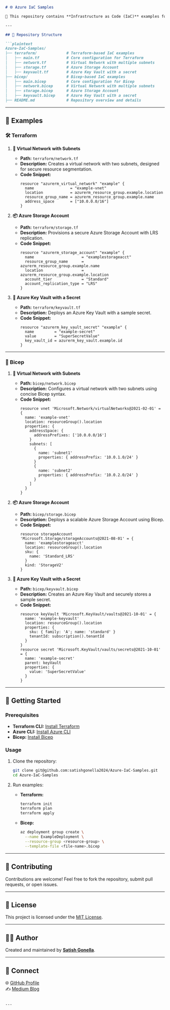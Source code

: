 ```markdown
# 🌐 Azure IaC Samples

🚀 This repository contains **Infrastructure as Code (IaC)** examples for provisioning and managing Azure resources using **Terraform** and **Bicep**. Whether you're building for Azure-native or multi-cloud environments, these samples will help you get started.

---

## 📂 Repository Structure

```plaintext
Azure-IaC-Samples/
├── terraform/             # Terraform-based IaC examples
│   ├── main.tf            # Core configuration for Terraform
│   ├── network.tf         # Virtual Network with multiple subnets
│   ├── storage.tf         # Azure Storage Account
│   ├── keyvault.tf        # Azure Key Vault with a secret
├── bicep/                 # Bicep-based IaC examples
│   ├── main.bicep         # Core configuration for Bicep
│   ├── network.bicep      # Virtual Network with multiple subnets
│   ├── storage.bicep      # Azure Storage Account
│   ├── keyvault.bicep     # Azure Key Vault with a secret
├── README.md              # Repository overview and details
```

---

## 🌟 Examples

### 🛠️ Terraform

1. **📡 Virtual Network with Subnets**
   - **Path:** `terraform/network.tf`
   - **Description:** Creates a virtual network with two subnets, designed for secure resource segmentation.
   - **Code Snippet:**
     ```hcl
     resource "azurerm_virtual_network" "example" {
       name                = "example-vnet"
       location            = azurerm_resource_group.example.location
       resource_group_name = azurerm_resource_group.example.name
       address_space       = ["10.0.0.0/16"]
     }
     ```

2. **📦 Azure Storage Account**
   - **Path:** `terraform/storage.tf`
   - **Description:** Provisions a secure Azure Storage Account with LRS replication.
   - **Code Snippet:**
     ```hcl
     resource "azurerm_storage_account" "example" {
       name                     = "examplestorageacct"
       resource_group_name      = azurerm_resource_group.example.name
       location                 = azurerm_resource_group.example.location
       account_tier             = "Standard"
       account_replication_type = "LRS"
     }
     ```

3. **🔑 Azure Key Vault with a Secret**
   - **Path:** `terraform/keyvault.tf`
   - **Description:** Deploys an Azure Key Vault with a sample secret.
   - **Code Snippet:**
     ```hcl
     resource "azurerm_key_vault_secret" "example" {
       name         = "example-secret"
       value        = "SuperSecretValue"
       key_vault_id = azurerm_key_vault.example.id
     }
     ```

---

### 🎯 Bicep

1. **📡 Virtual Network with Subnets**
   - **Path:** `bicep/network.bicep`
   - **Description:** Configures a virtual network with two subnets using concise Bicep syntax.
   - **Code Snippet:**
     ```bicep
     resource vnet 'Microsoft.Network/virtualNetworks@2021-02-01' = {
       name: 'example-vnet'
       location: resourceGroup().location
       properties: {
         addressSpace: {
           addressPrefixes: ['10.0.0.0/16']
         }
         subnets: [
           {
             name: 'subnet1'
             properties: { addressPrefix: '10.0.1.0/24' }
           }
           {
             name: 'subnet2'
             properties: { addressPrefix: '10.0.2.0/24' }
           }
         ]
       }
     }
     ```

2. **📦 Azure Storage Account**
   - **Path:** `bicep/storage.bicep`
   - **Description:** Deploys a scalable Azure Storage Account using Bicep.
   - **Code Snippet:**
     ```bicep
     resource storageAccount 'Microsoft.Storage/storageAccounts@2021-08-01' = {
       name: 'examplestorageacct'
       location: resourceGroup().location
       sku: {
         name: 'Standard_LRS'
       }
       kind: 'StorageV2'
     }
     ```

3. **🔑 Azure Key Vault with a Secret**
   - **Path:** `bicep/keyvault.bicep`
   - **Description:** Creates an Azure Key Vault and securely stores a sample secret.
   - **Code Snippet:**
     ```bicep
     resource keyVault 'Microsoft.KeyVault/vaults@2021-10-01' = {
       name: 'example-keyvault'
       location: resourceGroup().location
       properties: {
         sku: { family: 'A'; name: 'standard' }
         tenantId: subscription().tenantId
       }
     }
     resource secret 'Microsoft.KeyVault/vaults/secrets@2021-10-01' = {
       name: 'example-secret'
       parent: keyVault
       properties: {
         value: 'SuperSecretValue'
       }
     }
     ```

---

## 🚀 Getting Started

### Prerequisites
- **Terraform CLI:** [Install Terraform](https://developer.hashicorp.com/terraform/tutorials/aws-get-started/install-cli)
- **Azure CLI:** [Install Azure CLI](https://learn.microsoft.com/en-us/cli/azure/install-azure-cli)
- **Bicep:** [Install Bicep](https://learn.microsoft.com/en-us/azure/azure-resource-manager/bicep/install)

### Usage
1. Clone the repository:
   ```bash
   git clone git@github.com:satishgonella2024/Azure-IaC-Samples.git
   cd Azure-IaC-Samples
   ```

2. Run examples:
   - **Terraform:**
     ```bash
     terraform init
     terraform plan
     terraform apply
     ```
   - **Bicep:**
     ```bash
     az deployment group create \
       --name ExampleDeployment \
       --resource-group <resource-group> \
       --template-file <file-name>.bicep
     ```

---

## 🤝 Contributing

Contributions are welcome! Feel free to fork the repository, submit pull requests, or open issues.

---

## 📜 License

This project is licensed under the [MIT License](LICENSE).

---

## 👨‍💻 Author

Created and maintained by [**Satish Gonella**](https://github.com/satishgonella2024).

---

## 📢 Connect

🌐 [GitHub Profile](https://github.com/satishgonella2024)  
✍️ [Medium Blog](https://medium.com/@ssatish.gonella)  
```

---
